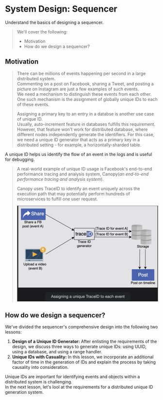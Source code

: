 # System Design: Sequencer

Understand the basics of designing a sequencer.

> We'll cover the following:
>
> - Motivation
> - How do we design a sequencer?

## Motivation

> There can be millions of events happening per second in a large distributed system.  
>  Commenting on a post on Facebook, sharing a Tweet, and posting a picture on Instagram are just a few examples of such events.  
>  We need a mechanism to distinguish these events from each other. One such mechanism is the assignment of globally unique IDs to each of these events.
>
> Assigning a primary key to an entry in a databse is another use case of unique ID.  
>  Usually, auto-increment feature in databases fulfills this requirement.  
>  However, that feature won't work for distributed database, where different nodes independently generate the identifiers.
> For this case, we need a unique ID generator that acts as a primary key in a distributed setting - for example, a horizontally-sharded table.

A unique ID helps us identify the flow of an event in the logs and is useful for debugging.

> A real-world example of unique ID usage is Facebook's end-to-end performance tracing and analysis system, Canopy(_an end-to-end performance tracing and analysis system_).
>
> Canopy uses TraceID to identify an event uniquely across the execution path that may potentially perform hundreds of microservices to fulfill one user request.
>
> ![assigning-a-unique-TraceID-to-each-event](./images/1-1-assigning-a-unique-traceID-to-each-event.png)

## How do we design a sequencer?

We've divided the sequencer's comprehensive design into the following two lessons:

1. **Design of a Unique ID Generator:** After enlisting the requirements of the design, we discuss three ways to generate unique IDs: using UUID, using a database, and using a range handler.
2. **Unique IDs with Casuality:** In this lesson, we incorporate an additional factor of time in the generation of IDs and explain the process by taking causality into consideration.

Unique IDs are important for identifying events and objects within a distributed system is challenging.  
 In the next lesson, let's lool at the requirements for a distributed unique ID generation system.

